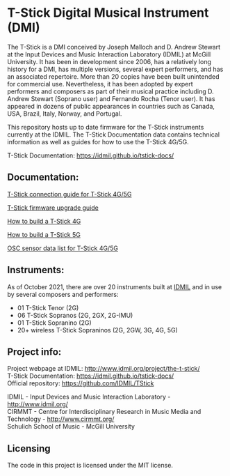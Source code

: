 # T-Stick Digital Musical Instrument (DMI)

The T-Stick is a DMI conceived by Joseph Malloch and D. Andrew Stewart at the Input Devices and Music Interaction Laboratory (IDMIL) at McGill University. It has been in development since 2006, has a relatively long history for a DMI, has multiple versions, several expert performers, and has an associated repertoire. More than 20 copies have been built unintended for commercial use. Nevertheless, it has been adopted by expert performers and composers as part of their musical practice including D. Andrew Stewart (Soprano user) and Fernando Rocha (Tenor user). It has appeared in dozens of public appearances in countries such as Canada, USA, Brazil, Italy, Norway, and Portugal.

This repository hosts up to date firmware for the T-Stick instruments currently at the IDMIL. The T-Stick Documentation data contains technical information as well as guides for how to use the T-Stick 4G/5G.

T-Stick Documentation: https://idmil.github.io/tstick-docs/

## Documentation:

[T-Stick connection guide for T-Stick 4G/5G](https://idmil.github.io/tstick-docs/designs/tstick-5gw/connection-guide/)

[T-Stick firmware upgrade guide](https://idmil.github.io/tstick-docs/designs/tstick-5gw/flashing-guide/)

[How to build a T-Stick 4G](https://idmil.github.io/tstick-docs/designs/tstick-5gw/build-guide/)

[How to build a T-Stick 5G](https://idmil.github.io/tstick-docs/designs/tstick-5gw/build-guide/)

[OSC sensor data list for T-Stick 4G/5G](https://idmil.github.io/tstick-docs/designs/tstick-5gw/specs_5gw_trill/#osc-signal-namespace)

## Instruments:

As of October 2021, there are over 20 instruments built at [IDMIL](http://www.idmil.org) and in use by several composers and performers:

- 01 T-Stick Tenor (2G)
- 06 T-Stick Sopranos (2G, 2GX, 2G-IMU)
- 01 T-Stick Sopranino (2G)
- 20+ wireless T-Stick Sopraninos (2G, 2GW, 3G, 4G, 5G)

## Project info:

Project webpage at IDMIL: http://www.idmil.org/project/the-t-stick/ \
T-Stick Documentation: https://idmil.github.io/tstick-docs/ \
Official repository: https://github.com/IDMIL/TStick

IDMIL - Input Devices and Music Interaction Laboratory - http://www.idmil.org/ \
CIRMMT - Centre for Interdisciplinary Research in Music Media and Technology - http://www.cirmmt.org/ \
Schulich School of Music - McGill University

## Licensing

The code in this project is licensed under the MIT license.
